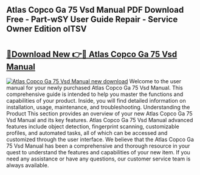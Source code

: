 ## Atlas Copco Ga 75 Vsd Manual PDF Download Free - Part-wSY User Guide Repair - Service Owner Edition oITSV

# <h2><a href="http://bc31944.oget.top/?id=Atlas+Copco+Ga+75+Vsd+Manual">🔗Download New 👉🔴 Atlas Copco Ga 75 Vsd Manual</a></h2>

[![Atlas Copco Ga 75 Vsd Manual new download](https://i.imgur.com/5g1atiW.png)](http://bc31944.oget.top/?id=Atlas+Copco+Ga+75+Vsd+Manual)
Welcome to the user manual for your newly purchased Atlas Copco Ga 75 Vsd Manual. This comprehensive guide is intended to help you master the functions and capabilities of your product. Inside, you will find detailed information on installation, usage, maintenance, and troubleshooting. Understanding the Product This section provides an overview of your new Atlas Copco Ga 75 Vsd Manual and its key features. Atlas Copco Ga 75 Vsd Manual advanced features include object detection, fingerprint scanning, customizable profiles, and automated tasks, all of which can be accessed and customized through the user interface. We believe that the Atlas Copco Ga 75 Vsd Manual has been a comprehensive and thorough resource in your quest to understand the features and capabilities of your new item. If you need any assistance or have any questions, our customer service team is always available.
